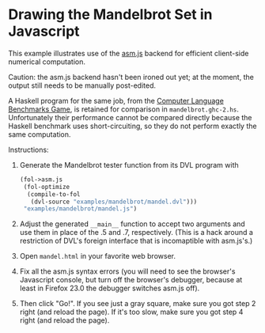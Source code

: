 Drawing the Mandelbrot Set in Javascript
========================================

This example illustrates use of the [asm.js](http://asmjs.org/)
backend for efficient client-side numerical computation.

Caution: the asm.js backend hasn't been ironed out yet; at the moment,
the output still needs to be manually post-edited.

A Haskell program for the same job, from the [Computer Language Benchmarks
Game](http://benchmarksgame.alioth.debian.org/u32/performance.php?test=mandelbrot),
is retained for comparison in `mandelbrot.ghc-2.hs`.  Unfortunately
their performance cannot be compared directly because the Haskell
benchmark uses short-circuiting, so they do not perform exactly the
same computation.

Instructions:

1.  Generate the Mandelbrot tester function from its DVL program
    with

    ```scheme
    (fol->asm.js
     (fol-optimize
      (compile-to-fol
       (dvl-source "examples/mandelbrot/mandel.dvl")))
     "examples/mandelbrot/mandel.js")
    ```

2.  Adjust the generated `__main__` function to accept two arguments
    and use them in place of the .5 and .7, respectively.  (This is a
    hack around a restriction of DVL's foreign interface that is
    incomaptible with asm.js's.)
3.  Open `mandel.html` in your favorite web browser.
4.  Fix all the asm.js syntax errors (you will need to see the browser's
    Javascript console, but turn off the browser's debugger, because at
    least in Firefox 23.0 the debugger switches asm.js off).
5.  Then click "Go!".  If you see just a gray square, make sure you got
    step 2 right (and reload the page).  If it's too slow, make sure you
    got step 4 right (and reload the page).
